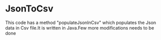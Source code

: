 # JsonToCsv
This code has a method "populateJsonInCsv" which populates the Json data in Csv file.It is written in Java.Few more modifications needs to be done
